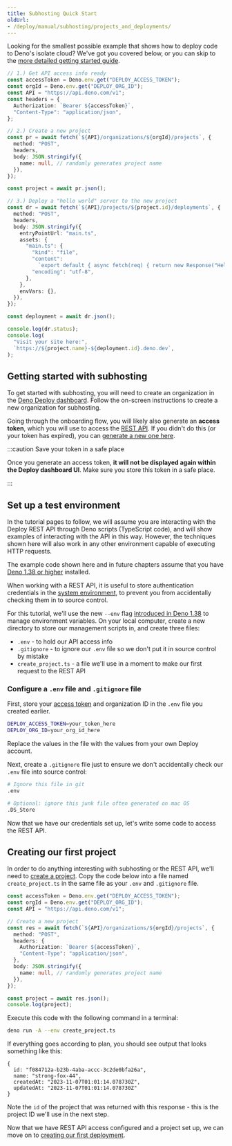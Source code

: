 ```yaml
---
title: Subhosting Quick Start
oldUrl:
- /deploy/manual/subhosting/projects_and_deployments/
---
```


Looking for the smallest possible example that shows how to deploy code to
Deno's isolate cloud? We've got you covered below, or you can skip to the
[more detailed getting started guide](#getting-started-with-subhosting).

```ts
// 1.) Get API access info ready
const accessToken = Deno.env.get("DEPLOY_ACCESS_TOKEN");
const orgId = Deno.env.get("DEPLOY_ORG_ID");
const API = "https://api.deno.com/v1";
const headers = {
  Authorization: `Bearer ${accessToken}`,
  "Content-Type": "application/json",
};

// 2.) Create a new project
const pr = await fetch(`${API}/organizations/${orgId}/projects`, {
  method: "POST",
  headers,
  body: JSON.stringify({
    name: null, // randomly generates project name
  }),
});

const project = await pr.json();

// 3.) Deploy a "hello world" server to the new project
const dr = await fetch(`${API}/projects/${project.id}/deployments`, {
  method: "POST",
  headers,
  body: JSON.stringify({
    entryPointUrl: "main.ts",
    assets: {
      "main.ts": {
        "kind": "file",
        "content":
          `export default { async fetch(req) { return new Response("Hello, World!"); } }`,
        "encoding": "utf-8",
      },
    },
    envVars: {},
  }),
});

const deployment = await dr.json();

console.log(dr.status);
console.log(
  "Visit your site here:",
  `https://${project.name}-${deployment.id}.deno.dev`,
);
```

## Getting started with subhosting

To get started with subhosting, you will need to create an organization in the
[Deno Deploy dashboard](https://dash.deno.com/orgs/new). Follow the on-screen
instructions to create a new organization for subhosting.

Going through the onboarding flow, you will likely also generate an **access
token**, which you will use to access the [REST API](../api/index.md). If you
didn't do this (or your token has expired), you can
[generate a new one here](https://dash.deno.com/account#access-tokens).

:::caution Save your token in a safe place

Once you generate an access token, **it will not be displayed again within the
Deploy dashboard UI**. Make sure you store this token in a safe place.

:::

## Set up a test environment

In the tutorial pages to follow, we will assume you are interacting with the
Deploy REST API through Deno scripts (TypeScript code), and will show examples
of interacting with the API in this way. However, the techniques shown here will
also work in any other environment capable of executing HTTP requests.

The example code shown here and in future chapters assume that you have
[Deno 1.38 or higher](/runtime/getting_started/installation) installed.

When working with a REST API, it is useful to store authentication credentials
in the [system environment](/runtime/manual/basics/env_variables), to prevent
you from accidentally checking them in to source control.

For this tutorial, we'll use the new `--env` flag
[introduced in Deno 1.38](https://deno.com/blog/v1.38#deno-run---env) to manage
environment variables. On your local computer, create a new directory to store
our management scripts in, and create three files:

- `.env` - to hold our API access info
- `.gitignore` - to ignore our `.env` file so we don't put it in source control
  by mistake
- `create_project.ts` - a file we'll use in a moment to make our first request
  to the REST API

### Configure a `.env` file and `.gitignore` file

First, store your [access token](https://dash.deno.com/account#access-tokens)
and organization ID in the `.env` file you created earlier.

```bash title=".env"
DEPLOY_ACCESS_TOKEN=your_token_here
DEPLOY_ORG_ID=your_org_id_here
```

Replace the values in the file with the values from your own Deploy account.

Next, create a `.gitignore` file just to ensure we don't accidentally check our
`.env` file into source control:

```bash title=".gitignore"
# Ignore this file in git
.env

# Optional: ignore this junk file often generated on mac OS
.DS_Store
```

Now that we have our credentials set up, let's write some code to access the
REST API.

## Creating our first project

In order to do anything interesting with subhosting or the REST API, we'll need
to
[create a project](https://apidocs.deno.com/#get-/projects/-projectId-/deployments).
Copy the code below into a file named `create_project.ts` in the same file as
your `.env` and `.gitignore` file.

```ts title="create_project.ts"
const accessToken = Deno.env.get("DEPLOY_ACCESS_TOKEN");
const orgId = Deno.env.get("DEPLOY_ORG_ID");
const API = "https://api.deno.com/v1";

// Create a new project
const res = await fetch(`${API}/organizations/${orgId}/projects`, {
  method: "POST",
  headers: {
    Authorization: `Bearer ${accessToken}`,
    "Content-Type": "application/json",
  },
  body: JSON.stringify({
    name: null, // randomly generates project name
  }),
});

const project = await res.json();
console.log(project);
```

Execute this code with the following command in a terminal:

```bash
deno run -A --env create_project.ts
```

If everything goes according to plan, you should see output that looks something
like this:

```console
{
  id: "f084712a-b23b-4aba-accc-3c2de0bfa26a",
  name: "strong-fox-44",
  createdAt: "2023-11-07T01:01:14.078730Z",
  updatedAt: "2023-11-07T01:01:14.078730Z"
}
```

Note the `id` of the project that was returned with this response - this is the
project ID we'll use in the next step.

Now that we have REST API access configured and a project set up, we can move on
to [creating our first deployment](./planning_your_implementation).
